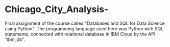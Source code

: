 # Chicago_City_Analysis-
Final assignment of the course called "Databases and SQL for Data Science using Python". The programming language used here was Python with SQL statements, connected with relational database in IBM Cloud by the API "ibm_db".
